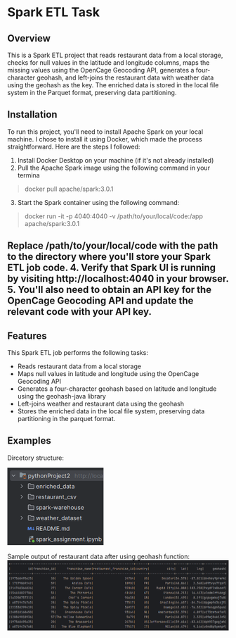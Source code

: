 # Spark ETL Task

## Overview
This is a Spark ETL project that reads restaurant data from a local storage, checks for null values in the latitude and 
longitude columns, maps the missing values using the OpenCage Geocoding API, generates a four-character geohash, and 
left-joins the restaurant data with weather data using the geohash as the key. The enriched data is stored in the local 
file system in the Parquet format, preserving data partitioning.

## Installation
To run this project, you'll need to install Apache Spark on your local machine. I chose to install it using Docker, which made the process straightforward. Here are the steps I followed:

1. Install Docker Desktop on your machine (if it's not already installed)
2. Pull the Apache Spark image using the following command in your termina
> docker pull apache/spark:3.0.1
3. Start the Spark container using the following command:
> docker run -it -p 4040:4040 -v /path/to/your/local/code:/app apache/spark:3.0.1

Replace /path/to/your/local/code with the path to the directory where you'll store your Spark ETL job code.
4. Verify that Spark UI is running by visiting http://localhost:4040 in your browser.
5. You'll also need to obtain an API key for the OpenCage Geocoding API and update the relevant code with your API key.
---

## Features
This Spark ETL job performs the following tasks:
- Reads restaurant data from a local storage
- Maps null values in latitude and longitude using the OpenCage Geocoding API
- Generates a four-character geohash based on latitude and longitude using the geohash-java library
- Left-joins weather and restaurant data using the geohash
- Stores the enriched data in the local file system, preserving data partitioning in the parquet format.

## Examples

Dircetory structure:

![screenshot](img.png)

Sample output of restaurant data after using geohash function:
![screenshot](img_1.png)